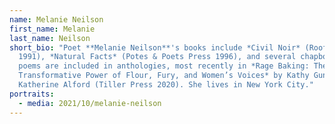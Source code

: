 ```yaml
---
name: Melanie Neilson
first_name: Melanie
last_name: Neilson
short_bio: "Poet **Melanie Neilson**'s books include *Civil Noir* (Roof Books
  1991), *Natural Facts* (Potes & Poets Press 1996), and several chapbooks. Her
  poems are included in anthologies, most recently in *Rage Baking: The
  Transformative Power of Flour, Fury, and Women’s Voices* by Kathy Gunst and
  Katherine Alford (Tiller Press 2020). She lives in New York City."
portraits:
  - media: 2021/10/melanie-neilson
---
```

